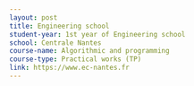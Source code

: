 ```yaml
---
layout: post
title: Engineering school
student-year: 1st year of Engineering school
school: Centrale Nantes
course-name: Algorithmic and programming
course-type: Practical works (TP)
link: https://www.ec-nantes.fr
---
```

